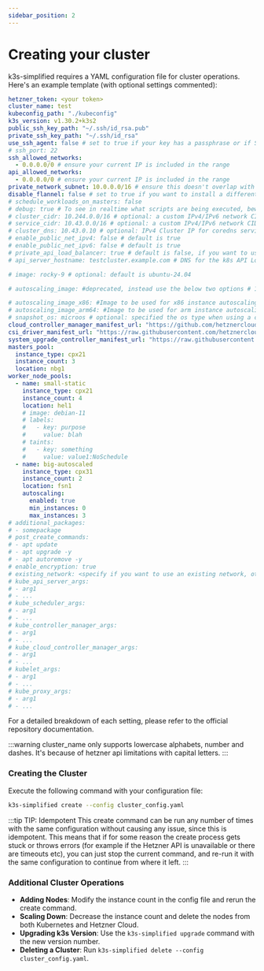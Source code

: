 ```yaml
---
sidebar_position: 2
---
```


# Creating your cluster

k3s-simplified requires a YAML configuration file for cluster operations. Here's an example template (with optional settings commented):

```yaml title="cluster_config.yaml"
hetzner_token: <your token>
cluster_name: test
kubeconfig_path: "./kubeconfig"
k3s_version: v1.30.2+k3s2
public_ssh_key_path: "~/.ssh/id_rsa.pub"
private_ssh_key_path: "~/.ssh/id_rsa"
use_ssh_agent: false # set to true if your key has a passphrase or if SSH connections don't work or seem to hang without agent. See https://github.com/easystartup-io/k3s-simplified#limitations
# ssh_port: 22
ssh_allowed_networks:
  - 0.0.0.0/0 # ensure your current IP is included in the range
api_allowed_networks:
  - 0.0.0.0/0 # ensure your current IP is included in the range
private_network_subnet: 10.0.0.0/16 # ensure this doesn't overlap with other networks in the same project
disable_flannel: false # set to true if you want to install a different CNI
# schedule_workloads_on_masters: false
# debug: true # To see in realtime what scripts are being executed, beware it will print the tokens so please dont run when in hostile env
# cluster_cidr: 10.244.0.0/16 # optional: a custom IPv4/IPv6 network CIDR to use for pod IPs
# service_cidr: 10.43.0.0/16 # optional: a custom IPv4/IPv6 network CIDR to use for service IPs
# cluster_dns: 10.43.0.10 # optional: IPv4 Cluster IP for coredns service. Needs to be an address from the service_cidr range
# enable_public_net_ipv4: false # default is true
# enable_public_net_ipv6: false # default is true
# private_api_load_balancer: true # default is false, if you want to use a private api load balancer, ensure that its accessible from where you are running executing this config 
# api_server_hostname: testcluster.example.com # DNS for the k8s API LoadBalancer. Only enable after you have run the create command at least once and done the dns mapping to the private ip or public ip of the load balancer . Else the kubectl command will dns timeout

# image: rocky-9 # optional: default is ubuntu-24.04

# autoscaling_image: #deprecated, instead use the below two options # 103908130 # defaults to the `image` setting

# autoscaling_image_x86: #Image to be used for x86 instance autoscaling
# autoscaling_image_arm64: #Image to be used for arm instance autoscaling
# snapshot_os: microos # optional: specified the os type when using a custom snapshot
cloud_controller_manager_manifest_url: "https://github.com/hetznercloud/hcloud-cloud-controller-manager/releases/download/v1.20.0/ccm-networks.yaml"
csi_driver_manifest_url: "https://raw.githubusercontent.com/hetznercloud/csi-driver/v2.8.0/deploy/kubernetes/hcloud-csi.yml"
system_upgrade_controller_manifest_url: "https://raw.githubusercontent.com/rancher/system-upgrade-controller/master/manifests/system-upgrade-controller.yaml"
masters_pool:
  instance_type: cpx21
  instance_count: 3
  location: nbg1
worker_node_pools:
  - name: small-static
    instance_type: cpx21
    instance_count: 4
    location: hel1
    # image: debian-11
    # labels:
    #   - key: purpose
    #     value: blah
    # taints:
    #   - key: something
    #     value: value1:NoSchedule
  - name: big-autoscaled
    instance_type: cpx31
    instance_count: 2
    location: fsn1
    autoscaling:
      enabled: true
      min_instances: 0
      max_instances: 3
# additional_packages:
# - somepackage
# post_create_commands:
# - apt update
# - apt upgrade -y
# - apt autoremove -y
# enable_encryption: true
# existing_network: <specify if you want to use an existing network, otherwise one will be created for this cluster>
# kube_api_server_args:
# - arg1
# - ...
# kube_scheduler_args:
# - arg1
# - ...
# kube_controller_manager_args:
# - arg1
# - ...
# kube_cloud_controller_manager_args:
# - arg1
# - ...
# kubelet_args:
# - arg1
# - ...
# kube_proxy_args:
# - arg1
# - ...
```

For a detailed breakdown of each setting, please refer to the official repository documentation.

:::warning
cluster_name only supports lowercase alphabets, number and dashes. It's because of hetzner api limitations with capital letters.
:::


### Creating the Cluster

Execute the following command with your configuration file:

```bash
k3s-simplified create --config cluster_config.yaml
```

:::tip TIP: Idempotent
This create command can be run any number of times with the same configuration without causing any issue, since this is idempotent. 
This means that if for some reason the create process gets stuck or throws errors (for example if the Hetzner API is unavailable or there are timeouts etc), you can just stop the current command, and re-run it with the same configuration to continue from where it left.
:::


### Additional Cluster Operations

- **Adding Nodes**: Modify the instance count in the config file and rerun the create command.
- **Scaling Down**: Decrease the instance count and delete the nodes from both Kubernetes and Hetzner Cloud.
- **Upgrading k3s Version**: Use the `k3s-simplified upgrade` command with the new version number.
- **Deleting a Cluster**: Run `k3s-simplified delete --config cluster_config.yaml`.